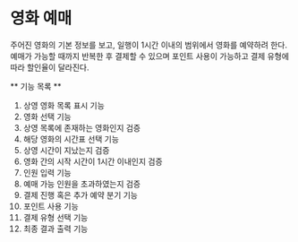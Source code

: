 # 영화 예매

주어진 영화의 기본 정보를 보고, 일행이 1시간 이내의 범위에서 영화를 예약하려 한다.
예매가 가능할 때까지 반복한 후 결제할 수 있으며 포인트 사용이 가능하고 결제 유형에 따라 할인율이 달라진다.



** 기능 목록 **

1. 상영 영화 목록 표시 기능
2. 영화 선택 기능
3. 상영 목록에 존재하는 영화인지 검증
4. 해당 영화의 시간표 선택 기능
5. 상영 시간이 지났는지 검증
6. 영화 간의 시작 시간이 1시간 이내인지 검증
7. 인원 입력 기능 
8. 예매 가능 인원을 초과하였는지 검증
9. 결제 진행 혹은 추가 예약 분기 기능
10. 포인트 사용 기능
11. 결제 유형 선택 기능
12. 최종 결과 출력 기능